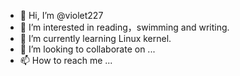 - 👋 Hi, I’m @violet227
- 👀 I’m interested in reading，swimming and writing.
- 🌱 I’m currently learning Linux kernel.
- 💞️ I’m looking to collaborate on ...
- 📫 How to reach me ...

<!---
violet227/violet227 is a ✨ special ✨ repository because its `README.md` (this file) appears on your GitHub profile.
You can click the Preview link to take a look at your changes.
--->
